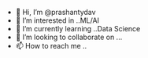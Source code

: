 - 👋 Hi, I’m @prashantydav
- 👀 I’m interested in ..ML/AI
- 🌱 I’m currently learning ..Data Science
- 💞️ I’m looking to collaborate on ...
- 📫 How to reach me ..

<!---
prashantydav/prashantydav is a ✨ special ✨ repository because its `README.md` (this file) appears on your GitHub profile.
You can click the Preview link to take a look at your changes.
--->
